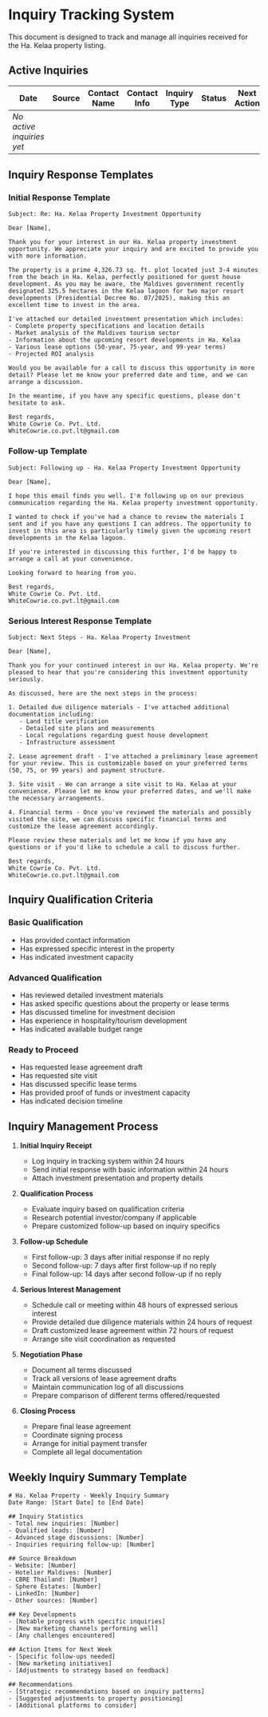 # Inquiry Tracking System

This document is designed to track and manage all inquiries received for the Ha. Kelaa property listing.

## Active Inquiries

| Date | Source | Contact Name | Contact Info | Inquiry Type | Status | Next Action | Due Date | Notes |
|------|--------|--------------|--------------|--------------|--------|-------------|----------|-------|
| *No active inquiries yet* |  |  |  |  |  |  |  |  |

## Inquiry Response Templates

### Initial Response Template

```
Subject: Re: Ha. Kelaa Property Investment Opportunity

Dear [Name],

Thank you for your interest in our Ha. Kelaa property investment opportunity. We appreciate your inquiry and are excited to provide you with more information.

The property is a prime 4,326.73 sq. ft. plot located just 3-4 minutes from the beach in Ha. Kelaa, perfectly positioned for guest house development. As you may be aware, the Maldives government recently designated 325.5 hectares in the Kelaa lagoon for two major resort developments (Presidential Decree No. 07/2025), making this an excellent time to invest in the area.

I've attached our detailed investment presentation which includes:
- Complete property specifications and location details
- Market analysis of the Maldives tourism sector
- Information about the upcoming resort developments in Ha. Kelaa
- Various lease options (50-year, 75-year, and 99-year terms)
- Projected ROI analysis

Would you be available for a call to discuss this opportunity in more detail? Please let me know your preferred date and time, and we can arrange a discussion.

In the meantime, if you have any specific questions, please don't hesitate to ask.

Best regards,
White Cowrie Co. Pvt. Ltd.
WhiteCowrie.co.pvt.lt@gmail.com
```

### Follow-up Template

```
Subject: Following up - Ha. Kelaa Property Investment Opportunity

Dear [Name],

I hope this email finds you well. I'm following up on our previous communication regarding the Ha. Kelaa property investment opportunity.

I wanted to check if you've had a chance to review the materials I sent and if you have any questions I can address. The opportunity to invest in this area is particularly timely given the upcoming resort developments in the Kelaa lagoon.

If you're interested in discussing this further, I'd be happy to arrange a call at your convenience.

Looking forward to hearing from you.

Best regards,
White Cowrie Co. Pvt. Ltd.
WhiteCowrie.co.pvt.lt@gmail.com
```

### Serious Interest Response Template

```
Subject: Next Steps - Ha. Kelaa Property Investment

Dear [Name],

Thank you for your continued interest in our Ha. Kelaa property. We're pleased to hear that you're considering this investment opportunity seriously.

As discussed, here are the next steps in the process:

1. Detailed due diligence materials - I've attached additional documentation including:
   - Land title verification
   - Detailed site plans and measurements
   - Local regulations regarding guest house development
   - Infrastructure assessment

2. Lease agreement draft - I've attached a preliminary lease agreement for your review. This is customizable based on your preferred terms (50, 75, or 99 years) and payment structure.

3. Site visit - We can arrange a site visit to Ha. Kelaa at your convenience. Please let me know your preferred dates, and we'll make the necessary arrangements.

4. Financial terms - Once you've reviewed the materials and possibly visited the site, we can discuss specific financial terms and customize the lease agreement accordingly.

Please review these materials and let me know if you have any questions or if you'd like to schedule a call to discuss further.

Best regards,
White Cowrie Co. Pvt. Ltd.
WhiteCowrie.co.pvt.lt@gmail.com
```

## Inquiry Qualification Criteria

### Basic Qualification
- Has provided contact information
- Has expressed specific interest in the property
- Has indicated investment capacity

### Advanced Qualification
- Has reviewed detailed investment materials
- Has asked specific questions about the property or lease terms
- Has discussed timeline for investment decision
- Has experience in hospitality/tourism development
- Has indicated available budget range

### Ready to Proceed
- Has requested lease agreement draft
- Has requested site visit
- Has discussed specific lease terms
- Has provided proof of funds or investment capacity
- Has indicated decision timeline

## Inquiry Management Process

1. **Initial Inquiry Receipt**
   - Log inquiry in tracking system within 24 hours
   - Send initial response with basic information within 24 hours
   - Attach investment presentation and property details

2. **Qualification Process**
   - Evaluate inquiry based on qualification criteria
   - Research potential investor/company if applicable
   - Prepare customized follow-up based on inquiry specifics

3. **Follow-up Schedule**
   - First follow-up: 3 days after initial response if no reply
   - Second follow-up: 7 days after first follow-up if no reply
   - Final follow-up: 14 days after second follow-up if no reply

4. **Serious Interest Management**
   - Schedule call or meeting within 48 hours of expressed serious interest
   - Provide detailed due diligence materials within 24 hours of request
   - Draft customized lease agreement within 72 hours of request
   - Arrange site visit coordination as requested

5. **Negotiation Phase**
   - Document all terms discussed
   - Track all versions of lease agreement drafts
   - Maintain communication log of all discussions
   - Prepare comparison of different terms offered/requested

6. **Closing Process**
   - Prepare final lease agreement
   - Coordinate signing process
   - Arrange for initial payment transfer
   - Complete all legal documentation

## Weekly Inquiry Summary Template

```
# Ha. Kelaa Property - Weekly Inquiry Summary
Date Range: [Start Date] to [End Date]

## Inquiry Statistics
- Total new inquiries: [Number]
- Qualified leads: [Number]
- Advanced stage discussions: [Number]
- Inquiries requiring follow-up: [Number]

## Source Breakdown
- Website: [Number]
- Hotelier Maldives: [Number]
- CBRE Thailand: [Number]
- Sphere Estates: [Number]
- LinkedIn: [Number]
- Other sources: [Number]

## Key Developments
- [Notable progress with specific inquiries]
- [New marketing channels performing well]
- [Any challenges encountered]

## Action Items for Next Week
- [Specific follow-ups needed]
- [New marketing initiatives]
- [Adjustments to strategy based on feedback]

## Recommendations
- [Strategic recommendations based on inquiry patterns]
- [Suggested adjustments to property positioning]
- [Additional platforms to consider]
```
